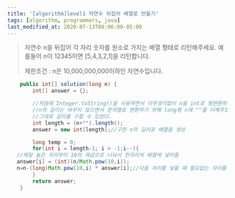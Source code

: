 ```yaml
---
title: '[algorithm]level1 자연수 뒤집어 배열로 만들기'
tags: [algorithm, programmers, java]
last_modified_at: 2020-07-13T08:06:00-05:00
---
```


> 자연수 n을 뒤집어 각 자리 숫자를 원소로 가지는 배열 형태로 리턴해주세요. 예를들어 n이 12345이면 [5,4,3,2,1]을 리턴합니다.
>
> 제한조건 : n은 10,000,000,000이하인 자연수입니다.

```java
    public int[] solution(long n) {
        int[] answer = {};

        //처음에 Integer.toString()을 사용하면서 아무생각없이 n을 int로 형변환하여 사용했다가 문제가 안풀림
        //n의 길이는 바꾸지 않으면서 문자열로 변환하기 위해 long형 n에 ""을 더해주었고
        //그대로 길이를 구할 수 있었다.
        int length = (n+"").length();
        answer = new int[length];//구한 n의 길이로 배열을 생성

        long temp = 0;
        for(int i = length-1; i > -1;i--){
   //제일 높은 자리부터 10의 제곱으로 나눠서 한자리씩 배열에 넣어줌
   answer[i] = (int)(n/Math.pow(10,i));
   n=n-(long)Math.pow(10,i) * answer[i];//다음 자리를 넣을 때 필요없는 자리를 가져오지 않기 위해 윗자리수는 지워줌
        }
        return answer;
    }
```
